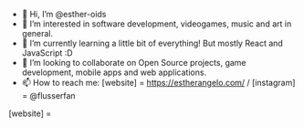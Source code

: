 - 👋 Hi, I’m @esther-oids
- 👀 I’m interested in software development, videogames, music and art in general. 
- 🌱 I’m currently learning a little bit of everything! But mostly React and JavaScript :D
- 💞️ I’m looking to collaborate on Open Source projects, game development, mobile apps and web applications. 
- 📫 How to reach me: [website] = https://estherangelo.com/ / [instagram] = @flusserfan 
<!---
esther-oids/esther-oids is a ✨ special ✨ repository because its `README.md` (this file) appears on your GitHub profile.
You can click the Preview link to take a look at your changes.
--->

[website] = 
